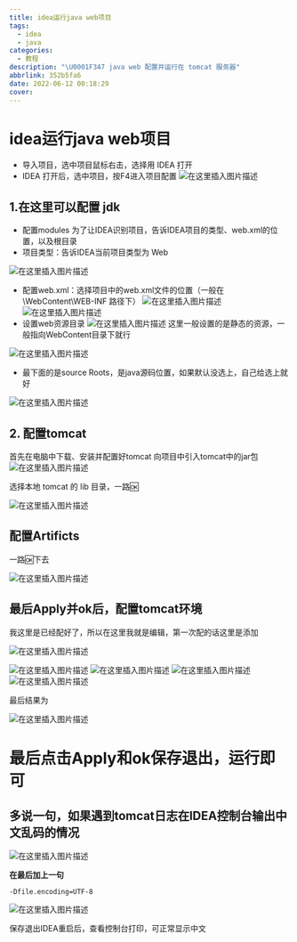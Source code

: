 ```yaml
---
title: idea运行java web项目
tags:
  - idea
  - java
categories:
  - 教程
description: "\U0001F347 java web 配置并运行在 tomcat 服务器"
abbrlink: 352b5fa6
date: 2022-06-12 00:18:29
cover:
---
```

# idea运行java web项目
 - 导入项目，选中项目鼠标右击，选择用 IDEA 打开
 - IDEA 打开后，选中项目，按F4进入项目配置
![在这里插入图片描述](https://img-blog.csdnimg.cn/0b12b3f613cd432e818751f01e99147a.png)
## 1.在这里可以配置 jdk
 - 配置modules
为了让IDEA识别项目，告诉IDEA项目的类型、web.xml的位置，以及根目录
 - 项目类型：告诉IDEA当前项目类型为 Web

![在这里插入图片描述](https://img-blog.csdnimg.cn/71163ad1f63e41baaeaed99d256c2169.png)
 - 配置web.xml：选择项目中的web.xml文件的位置（一般在 \WebContent\WEB-INF 路径下）
![在这里插入图片描述](https://img-blog.csdnimg.cn/2ae99e778bfd48d9995d081cfcc7db9e.png)
![在这里插入图片描述](https://img-blog.csdnimg.cn/0bf33ca4458b432baa001b19971fa91e.png)
 - 设置web资源目录
![在这里插入图片描述](https://img-blog.csdnimg.cn/16b2910712da4011a81211be6b7f6499.png)
这里一般设置的是静态的资源，一般指向WebContent目录下就行

![在这里插入图片描述](https://img-blog.csdnimg.cn/c2de2fece72e410fb720f9716ec7a0ac.png)
 - 最下面的是source Roots，是java源码位置，如果默认没选上，自己给选上就好

![在这里插入图片描述](https://img-blog.csdnimg.cn/8a91eec5b2ea48c8bb81d5b788c313fc.png)
## 2. 配置tomcat
首先在电脑中下载、安装并配置好tomcat
向项目中引入tomcat中的jar包
![在这里插入图片描述](https://img-blog.csdnimg.cn/b8d6a0d5184d45aa8af71e9017b8a6d3.png)

选择本地 tomcat 的 lib 目录，一路🆗

![在这里插入图片描述](https://img-blog.csdnimg.cn/5116968a004d4a988baf6175766d7196.png)
## 配置Artificts
一路🆗下去

![在这里插入图片描述](https://img-blog.csdnimg.cn/0bf4805318644129bff7f53a18cb6b6d.png)
## 最后Apply并ok后，配置tomcat环境
我这里是已经配好了，所以在这里我就是编辑，第一次配的话这里是添加

![在这里插入图片描述](https://img-blog.csdnimg.cn/c59200a71650425abe5234961f8824b0.png)

![在这里插入图片描述](https://img-blog.csdnimg.cn/417b3a77efd049d3bee42c0a62accb6c.png)
![在这里插入图片描述](https://img-blog.csdnimg.cn/6f88539b6e254e7cb6543048bf7cc32d.png)
![在这里插入图片描述](https://img-blog.csdnimg.cn/190694fdb2374fd99d20182034ad5a2c.png)
![在这里插入图片描述](https://img-blog.csdnimg.cn/59bc131e8ffa41b088ffeab68c801a32.png)

最后结果为

![在这里插入图片描述](https://img-blog.csdnimg.cn/ae0c0edaf0894cbfae470e845ffb3f22.png)
# 最后点击Apply和ok保存退出，运行即可
## 多说一句，如果遇到tomcat日志在IDEA控制台输出中文乱码的情况
![在这里插入图片描述](https://img-blog.csdnimg.cn/f1b62ffb3cd646809ad8ca139a3f018f.png)

**在最后加上一句**
```
-Dfile.encoding=UTF-8
```
![在这里插入图片描述](https://img-blog.csdnimg.cn/70f6cdb7c24d4d1fa31b78fdd6e67b59.png)

保存退出IDEA重启后，查看控制台打印，可正常显示中文
